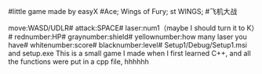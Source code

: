#little game made by easyX
#Ace; Wings of Fury; st WINGS;
#飞机大战

<control>
move:WASD/UDLR#
attack:SPACE#
laser:num1（maybe I should turn it to K）#

<UI>
rednumber:HP#
graynumber:shield#
yellownumber:how many laser you have#
whitenumber:score#
blacknumber:level#

<installation package>
Setup1/Debug/Setup1.msi and setup.exe

<Postscripts>
This is a small game I made when I first learned C++, and all the functions were put in a cpp file, hhhhhh
